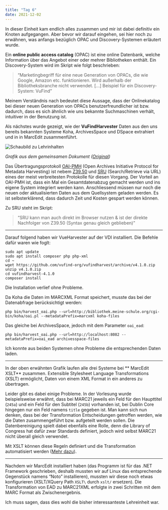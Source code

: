 ```yaml
---
title: "Tag 6"
date: 2021-12-02
---
```


In dieser Einheit kam endlich alles zusammen und mir ist dabei definitiv ein Knoten aufgegangen. Aber bevor wir darauf eingehen, sei hier noch zu erwähnen, was anfangs bezüglich OPAC und Discovery-Systemen erläutert wurde.

Ein **online public access catalog** (OPAC) ist eine online Datenbank, welche Information über das Angebot einer oder mehrer Bibliotheken enthält. Ein Discovery-System wird im Skript wie folgt beschrieben:

> “Marketingbegriff für eine neue Generation von OPACs, die wie Google, Amazon etc. funktionieren. Wird außerhalb der Bibliotheksbranche nicht verwendet. […] Beispiel für ein Discovery-System: VuFind”

Meinem Verständnis nach bedeutet diese Aussage, dass der Onlinekatalog bei dieser neuen Generation von OPACs benutzerfreundlicher ist bzw. dadurch, dass es sich ähnlich wie uns bekannte Suchmaschinen verhält, intuitiver in der Benutzung ist.

Als nächstes wurde gezeigt, wie der **VuFindHarvester** Daten aus den uns bereits bekannten Systeme Koha, ArchivesSpace und DSpace extrahiert und in in MarcEdit zusammenführt.

![Schaubild zu Lehrinhalten](https://github.com/lhaeller/lerntagebuch/raw/master/img/schaubild-lehrinhalte.png)

*Grafik aus dem gemeinsamen Dokument ([Original](https://github.com/felixlohmeier/bibliotheks-und-archivinformatik/raw/master/images/schaubild-lehrinhalte.png))*

Das Übertragungsprotokoll [OAI-PMH](https://www.openarchives.org/pmh/) (Open Archives Initiative Protocol for Metadata Harvesting) ist nebem [Z39.50](https://www.loc.gov/z3950/agency/) und [SRU](https://www.loc.gov/sru) (Search/Retrieve via URL) eines der meist verbreitesten Protokolle für diesen Vorgang. Der Vorteil an OAI-PMH ist, dass ein Mal ein Gesamtdatenabzug gemacht werden und ins eigene System integriert werden kann. Anschliessend müssen nur noch die neuen oder aktualisierten Daten aus dem Quellsystem geladen werden. Es ist selbsterklärend, dass dadurch Zeit und Kosten gespart werden können.

Zu SRU steht im Skript:

> “SRU kann man auch direkt im Browser nutzen & ist der direkte Nachfolger von Z39.50 (Syntax genau gleich geblieben)”

---

Darauf folgend haben wir VueHarvester auf der VDI installiert. Die Befehle dafür waren wie foglt:

```shell
sudo apt update
sudo apt install composer php php-xml
cd ~
wget https://github.com/vufind-org/vufindharvest/archive/v4.1.0.zip
unzip v4.1.0.zip
cd vufindharvest-4.1.0
composer install
```

Die Installation verlief ohne Probleme.

Da Koha die Daten im MARCXML Format speichert, musste das bei der Datenabfrage berücksichtigt werden:

```shell
php bin/harvest_oai.php --url=http://bibliothek.meine-schule.org/cgi-bin/koha/oai.pl --metadataPrefix=marcxml koha-files
```

Das gleiche bei ArchivesSpace, jedoch mit dem Parameter ```oai_ead```:

```shell
php bin/harvest_oai.php --url=http://localhost:8082 --metadataPrefix=oai_ead archivesspace-files
```

Ich konnte aus beiden Systemen ohne Probleme die entsprechenden Daten laden.

---

In der oben erwähnten Grafik laufen alle drei Systeme bei ** MarcEdit XSLT** zusammen. Extensible Stylesheet Language Transformations (XSLT) ermöglicht, Daten von einem XML Format in ein anderes zu übertragen.

Leider gibt es dabei einige Probleme. In der Vorlesung wurde beispielsweise erwähnt, dass bei MARC21 jeweils ein Feld für den Haupttitel (```245a```) und ein Feld für den Subtitel (```245b```) vorhanden ist, bei Dublin Core hingegen nur ein Feld namens ```title``` gegeben ist. Man kann sich nun denken, dass bei der Transformation Entscheidungen getroffen werden, wie die Daten zusammengeführt bzw. aufgeteilt werden sollen. Die Datenbereinigung spielt dabei ebenfalls eine Rolle, denn die Library of Congress hat dafür zwar Standards definiert, jedoch wird selbst MARC21 nicht überall gleich verwendet.

Mit XSLT können diese Regeln definiert und die Transformation automatisiert werden ([Mehr dazu](https://programminghistorian.org/en/lessons/transforming-xml-with-xsl)).

---

Nachdem wir MarcEdit installiert haben (das Programm ist für das .NET Framework geschrieben, deshalb mussten wir auf Linux das entsprechende Gegenstück namens “Noto” installieren), mussten wir diese noch etwas konfigurieren (XSLT/XQuery Path `XSLT\` durch `xslt/` ersetzen). Die Transformation von EAD zu MARC21XML erfolgte in zwei Schritten mit dem MARC Format als Zwischenergebnis.

Ich muss sagen, dass dies wohl die bisher interessanteste Lehreinheit war.
